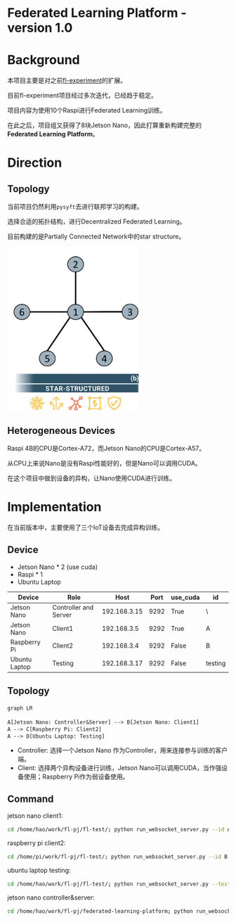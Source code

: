 # Federated Learning Platform - version 1.0

# Background

本项目主要是对之前[fl-experiment](https://github.com/MyStarNight/fl-experiment)的扩展。

目前fl-experiment项目经过多次迭代，已经趋于稳定。

项目内容为使用10个Raspi进行Federated Learning训练。

在此之后，项目组又获得了8块Jetson Nano，因此打算重新构建完整的**Federated Learning Platform**。

# Direction 

## Topology

当前项目仍然利用`pysyft`去进行联邦学习的构建。

选择合适的拓扑结构，进行Decentralized Federated Learning。

目前构建的是Partially Connected Network中的star structure。

![star structure](img/img.png)

## Heterogeneous Devices

Raspi 4B的CPU是Cortex-A72，而Jetson Nano的CPU是Cortex-A57。

从CPU上来说Nano是没有Raspi性能好的，但是Nano可以调用CUDA。

在这个项目中做到设备的异构，让Nano使用CUDA进行训练。

# Implementation

在当前版本中，主要使用了三个IoT设备去完成异构训练。

## Device

- Jetson Nano * 2 (use cuda)
- Raspi * 1
- Ubuntu Laptop

| Device        | Role                  | Host         | Port | use_cuda | id      |
| ------------- | --------------------- | ------------ | ---- | -------- | ------- |
| Jetson Nano   | Controller and Server | 192.168.3.15 | 9292 | True     | \       |
| Jetson Nano   | Client1               | 192.168.3.5  | 9292 | True     | A       |
| Raspberry Pi  | Client2               | 192.168.3.4  | 9292 | False    | B       |
| Ubuntu Laptop | Testing               | 192.168.3.17 | 9292 | False    | testing |



## Topology

```mermaid
graph LR

A[Jetson Nano: Controller&Server] --> B[Jetson Nano: Client1]
A --> C[Raspberry Pi: Client2]
A --> D[Ubuntu Laptop: Testing]
```

- Controller: 选择一个Jetson Nano 作为Controller，用来连接参与训练的客户端。
- Client: 选择两个异构设备进行训练，Jetson Nano可以调用CUDA，当作强设备使用；Raspberry Pi作为弱设备使用。

## Command

jetson nano client1:

```bash
cd /home/hao/work/fl-pj/fl-test/; python run_websocket_server.py --id A
```

raspberry pi client2:

```bash
cd /home/pi/work/fl-pj/fl-test/; python run_websocket_server.py --id B
```

ubuntu laptop testing:

```bash
cd /home/hao/work/fl-pj/fl-test/; python run_websocket_server.py --testing --id testing
```

jetson nano controller&server:

```bash
cd /home/hao/work/fl-pj/federated-learning-platform; python run_websocket_client.py
```


